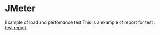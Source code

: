 # JMeter
Example of load and perfomance test
This is a example of report for test : [test report](https://docs.google.com/document/d/1wRrbqDfJ0BAjSjGqrejCYir9oAqysU2ecnkWaeeYNQg/edit?usp=sharing).

